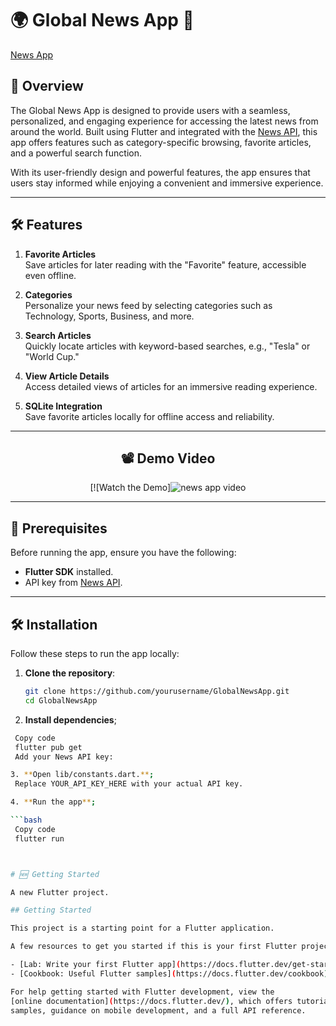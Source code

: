 # 🌍 Global News App 📰

[News App](https://github.com/user-attachments/assets/7c0bc370-1d9c-4247-b477-626aa32b61bb)

## 🚀 Overview  
The Global News App is designed to provide users with a seamless, personalized, and engaging experience for accessing the latest news from around the world. Built using Flutter and integrated with the [News API](https://newsapi.org/), this app offers features such as category-specific browsing, favorite articles, and a powerful search function.

With its user-friendly design and powerful features, the app ensures that users stay informed while enjoying a convenient and immersive experience.

---

## 🛠️ Features  

1. **Favorite Articles**  
   Save articles for later reading with the "Favorite" feature, accessible even offline.  

2. **Categories**  
   Personalize your news feed by selecting categories such as Technology, Sports, Business, and more.  

3. **Search Articles**  
   Quickly locate articles with keyword-based searches, e.g., "Tesla" or "World Cup."  

4. **View Article Details**  
   Access detailed views of articles for an immersive reading experience.  

5. **SQLite Integration**  
   Save favorite articles locally for offline access and reliability.  

---

<div align="center">

## 📽️ Demo Video  

[![Watch the Demo]![news app video](https://github.com/user-attachments/assets/62f7ddd7-872d-4fb9-a5b5-0f0a60c18aad)

</div>

---

## 🛑 Prerequisites  

Before running the app, ensure you have the following:  
- **Flutter SDK** installed.  
- API key from [News API](https://newsapi.org/).  

---

## 🛠️ Installation  

Follow these steps to run the app locally:  

1. **Clone the repository**:  
   ```bash
   git clone https://github.com/yourusername/GlobalNewsApp.git
   cd GlobalNewsApp
2. **Install dependencies**;

  ```bash
   Copy code
   flutter pub get
   Add your News API key:

3. **Open lib/constants.dart.**;
   Replace YOUR_API_KEY_HERE with your actual API key.

4. **Run the app**;
 
  ```bash
   Copy code
   flutter run



# 🆕 Getting Started

A new Flutter project.

## Getting Started

This project is a starting point for a Flutter application.

A few resources to get you started if this is your first Flutter project:

- [Lab: Write your first Flutter app](https://docs.flutter.dev/get-started/codelab)
- [Cookbook: Useful Flutter samples](https://docs.flutter.dev/cookbook)

For help getting started with Flutter development, view the
[online documentation](https://docs.flutter.dev/), which offers tutorials,
samples, guidance on mobile development, and a full API reference.
